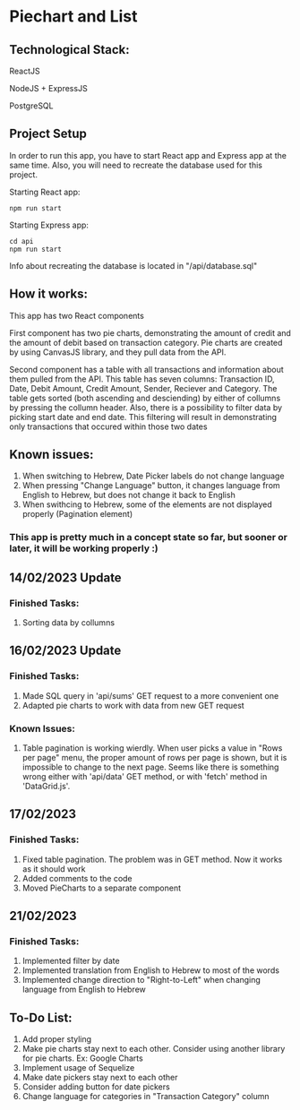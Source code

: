 # Piechart and List

## Technological Stack:

ReactJS

NodeJS + ExpressJS

PostgreSQL

## Project Setup

In order to run this app, you have to start React app and Express app at the same time. Also, you will need to recreate the database used for this project.

Starting React app:
```
npm run start
```

Starting Express app:
```
cd api
npm run start
```

Info about recreating the database is located in "/api/database.sql"

## How it works:

This app has two React components

First component has two pie charts, demonstrating the amount of credit and the amount of debit based on transaction category. Pie charts are created by using CanvasJS library, and they pull data from the API.

Second component has a table with all transactions and information about them pulled from the API. This table has seven columns: Transaction ID, Date, Debit Amount, Credit Amount, Sender, Reciever and Category. The table gets sorted (both ascending and desciending) by either of collumns by pressing the collumn header. Also, there is a possibility to filter data by picking start date and end date. This filtering will result in demonstrating only transactions that occured within those two dates

## Known issues:

1) When switching to Hebrew, Date Picker labels do not change language
2) When pressing "Change Language" button, it changes language from English to Hebrew, but does not change it back to English
3) When swithcing to Hebrew, some of the elements are not displayed properly (Pagination element)

### This app is pretty much in a concept state so far, but sooner or later, it will be working properly :)

## 14/02/2023 Update

### Finished Tasks:

1) Sorting data by collumns

## 16/02/2023 Update

### Finished Tasks:

1) Made SQL query in 'api/sums' GET request to a more convenient one
2) Adapted pie charts to work with data from new GET request

### Known Issues:

1) Table pagination is working wierdly. When user picks a value in "Rows per page" menu, the proper amount of rows per page is shown, but it is impossible to change to the next page. Seems like there is something wrong either with 'api/data' GET method, or with 'fetch' method in 'DataGrid.js'.

## 17/02/2023

### Finished Tasks:

1) Fixed table pagination. The problem was in GET method. Now it works as it should work
2) Added comments to the code
3) Moved PieCharts to a separate component

## 21/02/2023

### Finished Tasks:

1) Implemented filter by date
2) Implemented translation from English to Hebrew to most of the words
3) Implemented change direction to "Right-to-Left" when changing language from English to Hebrew

## To-Do List:

1) Add proper styling
2) Make pie charts stay next to each other. Consider using another library for pie charts. Ex: Google Charts
3) Implement usage of Sequelize
4) Make date pickers stay next to each other
5) Consider adding button for date pickers
6) Change language for categories in "Transaction Category" column